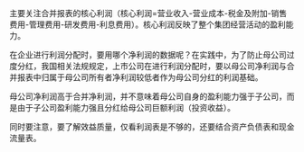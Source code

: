 主要关注合并报表的核心利润（核心利润=营业收入-营业成本-税金及附加-销售费用-管理费用-研发费用-利息费用）。核心利润反映了整个集团经营活动的盈利能力。

在企业进行利润分配时，要用哪个净利润的数据呢？在实践中，为了防止母公司过度分红，我国相关法规规定，上市公司在进行利润分配时，要以母公司净利润与合并报表中归属于母公司所有者净利润较低者作为母公司分红的利润基础。

母公司净利润高于合并净利润，并不意味着母公司自身的盈利能力强于子公司，而是由于子公司盈利能力强且分红给母公司巨额利润（投资收益）。

同时要注意，要了解效益质量，仅看利润表是不够的，还要结合资产负债表和现金流量表。